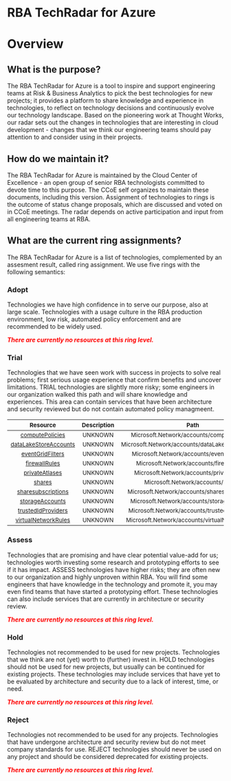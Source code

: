 
RBA TechRadar for Azure
=======================

# Overview

## What is the purpose?


The RBA TechRadar for Azure is a tool to inspire and support engineering teams at Risk & Business Analytics to pick the best technologies for new projects; it provides a platform to share knowledge and experience in technologies, to reflect on technology decisions and continuously evolve our technology landscape.  Based on the pioneering work at Thought Works, our radar sets out the changes in technologies that are interesting in cloud development - changes that we think our engineering teams should pay attention to and consider using in their projects.
## How do we maintain it?


The RBA TechRadar for Azure is maintained by the Cloud Center of Excellence - an open group of senior RBA technologists committed to devote time to this purpose.  The CCoE self organizes to maintain these documents, including this version.  Assignment of technologies to rings is the outcome of status change proposals, which are discussed and voted on in CCoE meetings.  The radar depends on active participation and input from all engineering teams at RBA.
## What are the current ring assignments?


The RBA TechRadar for Azure is a list of technologies, complemented by an assesment result, called ring assignment.  We use five rings with the following semantics:
### Adopt


Technologies we have high confidence in to serve our purpose, also at large scale.  Technologies with a usage culture in the RBA production environment, low risk, automated policy enforcement and are recommended to be widely used.  
  
***<font color="red"> There are currently no resources at this ring level. </font>***
### Trial


Technologies that we have seen work with success in projects to solve real problems;  first serious usage experience that confirm benefits and uncover limitations.  TRIAL technologies are slightly more risky; some engineers in our organization walked this path and will share knowledge and experiences.  This area can contain services that have been architecture and security reviewed but do not contain automated policy managmeent.  

|<sub>Resource</sub>|<sub>Description</sub>|<sub>Path</sub>|<sub>Status</sub>|
| :---: | :---: | :---: | :---: |
|<sub>[computePolicies](https://github.com/openrba/python-azure-techradar/tree/master/Microsoft.Network/accounts/computePolicies)</sub>|<sub>UNKNOWN</sub>|<sub>Microsoft.Network/accounts/computePolicies</sub>|<sub>TRIAL</sub>|
|<sub>[dataLakeStoreAccounts](https://github.com/openrba/python-azure-techradar/tree/master/Microsoft.Network/accounts/dataLakeStoreAccounts)</sub>|<sub>UNKNOWN</sub>|<sub>Microsoft.Network/accounts/dataLakeStoreAccounts</sub>|<sub>TRIAL</sub>|
|<sub>[eventGridFilters](https://github.com/openrba/python-azure-techradar/tree/master/Microsoft.Network/accounts/eventGridFilters)</sub>|<sub>UNKNOWN</sub>|<sub>Microsoft.Network/accounts/eventGridFilters</sub>|<sub>TRIAL</sub>|
|<sub>[firewallRules](https://github.com/openrba/python-azure-techradar/tree/master/Microsoft.Network/accounts/firewallRules)</sub>|<sub>UNKNOWN</sub>|<sub>Microsoft.Network/accounts/firewallRules</sub>|<sub>TRIAL</sub>|
|<sub>[privateAtlases](https://github.com/openrba/python-azure-techradar/tree/master/Microsoft.Network/accounts/privateAtlases)</sub>|<sub>UNKNOWN</sub>|<sub>Microsoft.Network/accounts/privateAtlases</sub>|<sub>TRIAL</sub>|
|<sub>[shares](https://github.com/openrba/python-azure-techradar/tree/master/Microsoft.Network/accounts/shares)</sub>|<sub>UNKNOWN</sub>|<sub>Microsoft.Network/accounts/shares</sub>|<sub>TRIAL</sub>|
|<sub>[sharesubscriptions](https://github.com/openrba/python-azure-techradar/tree/master/Microsoft.Network/accounts/sharesubscriptions)</sub>|<sub>UNKNOWN</sub>|<sub>Microsoft.Network/accounts/sharesubscriptions</sub>|<sub>TRIAL</sub>|
|<sub>[storageAccounts](https://github.com/openrba/python-azure-techradar/tree/master/Microsoft.Network/accounts/storageAccounts)</sub>|<sub>UNKNOWN</sub>|<sub>Microsoft.Network/accounts/storageAccounts</sub>|<sub>TRIAL</sub>|
|<sub>[trustedIdProviders](https://github.com/openrba/python-azure-techradar/tree/master/Microsoft.Network/accounts/trustedIdProviders)</sub>|<sub>UNKNOWN</sub>|<sub>Microsoft.Network/accounts/trustedIdProviders</sub>|<sub>TRIAL</sub>|
|<sub>[virtualNetworkRules](https://github.com/openrba/python-azure-techradar/tree/master/Microsoft.Network/accounts/virtualNetworkRules)</sub>|<sub>UNKNOWN</sub>|<sub>Microsoft.Network/accounts/virtualNetworkRules</sub>|<sub>TRIAL</sub>|

### Assess


Technologies that are promising and have clear potential value-add for us; technologies worth investing some research and prototyping efforts to see if it has impact.  ASSESS technologies have higher risks;  they are often new to our organization and highly unproven within RBA.  You will find some engineers that have knowledge in the technology and promote it, you may even find teams that have started a prototyping effort.  These technologies can also include services that are currently in architecture or security review.  
  
***<font color="red"> There are currently no resources at this ring level. </font>***
### Hold


Technologies not recommended to be used for new projects. Technologies that we think are not (yet) worth to (further) invest in.  HOLD technologies should not be used for new projects, but usually can be continued for existing projects.  These technologies may include services that have yet to be evaluated by architecture and security due to a lack of interest, time, or need.  
  
***<font color="red"> There are currently no resources at this ring level. </font>***
### Reject


Technologies not recommended to be used for any projects. Technologies that have undergone architecture and security review but do not meet company standards for use.  REJECT technologies should never be used on any project and should be considered deprecated for existing projects.  
  
***<font color="red"> There are currently no resources at this ring level. </font>***